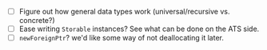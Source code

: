- [ ] Figure out how general data types work (universal/recursive vs. concrete?)
- [ ] Ease writing `Storable` instances? See what can be done on the ATS side.
- [ ] `newForeignPtr`? we'd like some way of not deallocating it later.
